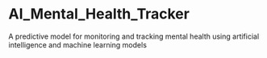 # AI_Mental_Health_Tracker
A predictive model for monitoring and tracking mental health using artificial intelligence and machine learning models
